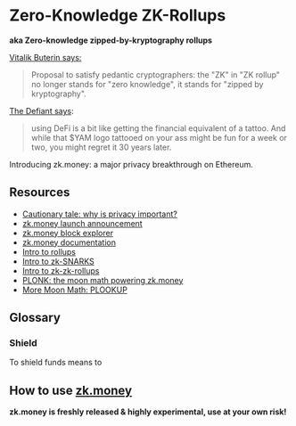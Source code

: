 
# Zero-Knowledge ZK-Rollups

**aka Zero-knowledge zipped-by-kryptography rollups**

[Vitalik Buterin says:](https://twitter.com/vitalikbuterin/status/1309298689156866048)
> Proposal to satisfy pedantic cryptographers: the "ZK" in "ZK rollup" no longer stands for "zero knowledge", it stands for "zipped by kryptography".

[The Defiant says](https://thedefiant.substack.com/p/for-all-you-degens-farming-in-public):
> using DeFi is a bit like getting the financial equivalent of a tattoo. And while that $YAM logo tattooed on your ass might be fun for a week or two, you might regret it 30 years later.

Introducing zk.money: a major privacy breakthrough on Ethereum.

## Resources
- [Cautionary tale: why is privacy important?](https://medium.com/aztec-protocol/what-mark-cuban-taught-us-about-privacy-on-ethereum-28ce4f19bc8f)
- [zk.money launch announcement](https://medium.com/aztec-protocol/launching-aztec-2-0-rollup-ac7db8012f4b)
- [zk.money block explorer](https://explorer.aztec.network/)
- [zk.money documentation](https://aztec-protocol.gitbook.io/zk-money/)
- [Intro to rollups](https://vitalik.ca/general/2021/01/05/rollup.html)
- [Intro to zk-SNARKS](https://vitalik.ca/general/2021/01/26/snarks.html)
- [Intro to zk-zk-rollups](https://medium.com/aztec-protocol/aztecs-zk-zk-rollup-looking-behind-the-cryptocurtain-2b8af1fca619)
- [PLONK: the moon math powering zk.money](/ipfs/QmTaZtCqMNg9kpcHfQzcSRKF4tZuze5nrfbiNcBhGGRm6n)
- [More Moon Math: PLOOKUP](/ipfs/QmTj4myvCMHjHhY1PwjqbtZHVN6mG1mxSaLzHAWNcoapad)

## Glossary

### Shield
To shield funds means to 

## How to use [zk.money](https://zk.money/)

**zk.money is freshly released & highly experimental, use at your own risk!**



